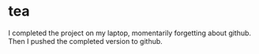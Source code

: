 # tea

I completed the project on my laptop, momentarily forgetting about github. Then I pushed the completed version to github.
